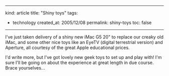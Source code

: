 -----
kind: article
title: "Shiny toys"
tags:
- technology
created_at: 2005/12/08
permalink: shiny-toys
toc: false
-----

<p>I've just taken delivery of a shiny new iMac G5 20" to replace our creaky old iMac, and some other nice toys like an EyeTV (digital terrestrial version) and Aperture, all courtesy of the great Apple educational prices.</p>

<p>I'd write more, but I've got lovely new geek toys to set up and play with! I'm sure I'll be going on about the experience at great length in due course. Brace yourselves...</p>



